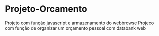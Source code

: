 # Projeto-Orcamento
Projeto com função javascript e armazenamento do webbrowse
Projeco com função de organizar um orçamento pessoal com databank web
